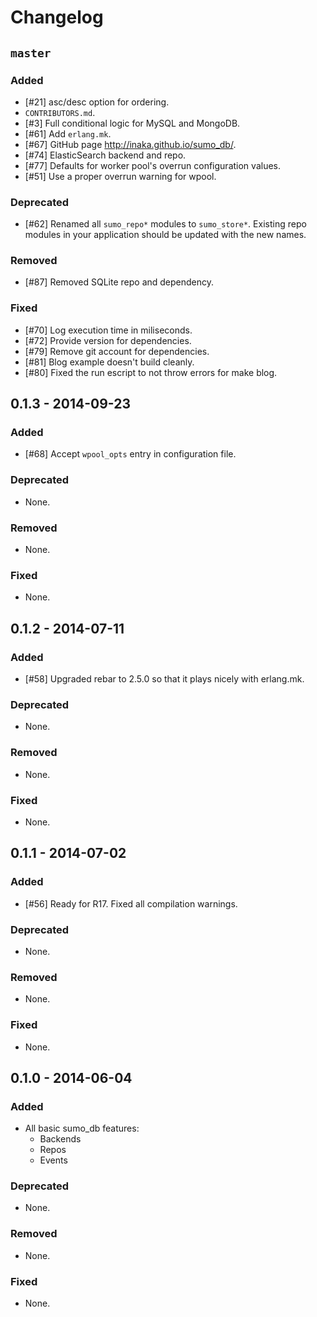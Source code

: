 # Changelog

## `master`

### Added

 - [#21] asc/desc option for ordering.
 - `CONTRIBUTORS.md`.
 - [#3]  Full conditional logic for MySQL and MongoDB.
 - [#61] Add `erlang.mk`.
 - [#67] GitHub page http://inaka.github.io/sumo_db/.
 - [#74] ElasticSearch backend and repo.
 - [#77] Defaults for worker pool's overrun configuration values.
 - [#51] Use a proper overrun warning for wpool.

### Deprecated

 - [#62] Renamed all `sumo_repo*` modules to `sumo_store*`. Existing repo modules in your application should be updated with the new names.

### Removed

 - [#87] Removed SQLite repo and dependency.

### Fixed

 - [#70] Log execution time in miliseconds.
 - [#72] Provide version for dependencies.
 - [#79] Remove git account for dependencies.
 - [#81] Blog example doesn't build cleanly.
 - [#80] Fixed the run escript to not throw errors for make blog.

## 0.1.3 - 2014-09-23

### Added

 - [#68] Accept `wpool_opts` entry in configuration file.

### Deprecated

 - None.

### Removed

 - None.

### Fixed

 - None.

## 0.1.2 - 2014-07-11

### Added

 - [#58] Upgraded rebar to 2.5.0 so that it plays nicely with erlang.mk.

### Deprecated

 - None.

### Removed

 - None.

### Fixed

 - None.

## 0.1.1 - 2014-07-02

### Added

 - [#56] Ready for R17. Fixed all compilation warnings.

### Deprecated

 - None.

### Removed

 - None.

### Fixed

 - None.

## 0.1.0 - 2014-06-04

### Added 

- All basic sumo_db features:
  - Backends
  - Repos
  - Events

### Deprecated

 - None.

### Removed

 - None.

### Fixed

 - None.

